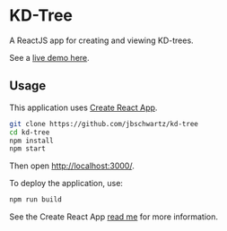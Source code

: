 # KD-Tree

A ReactJS app for creating and viewing KD-trees.

See a [live demo here](http://james.schwartz.engineer/kd-tree).

## Usage
This application uses [Create React App](https://github.com/facebookincubator/create-react-app).

```sh
git clone https://github.com/jbschwartz/kd-tree
cd kd-tree
npm install
npm start
```
Then open [http://localhost:3000/](http://localhost:3000/).

To deploy the application, use:
```sh
npm run build
```

See the Create React App [read me](https://github.com/facebookincubator/create-react-app) for more information.
